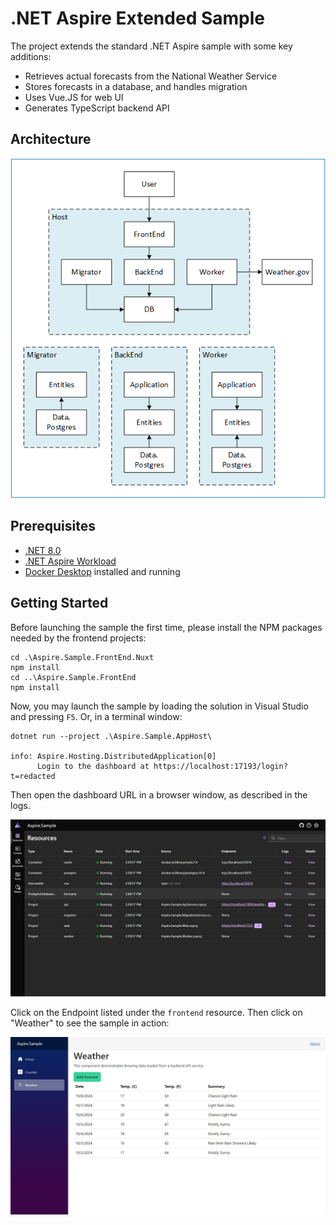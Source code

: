 # .NET Aspire Extended Sample

The project extends the standard .NET Aspire sample with some key additions:

* Retrieves actual forecasts from the National Weather Service
* Stores forecasts in a database, and handles migration
* Uses Vue.JS for web UI
* Generates TypeScript backend API

## Architecture

![Architecture](./docs/Architecture.png)

## Prerequisites

* [.NET 8.0](https://dotnet.microsoft.com/download/dotnet/8.0)
* [.NET Aspire Workload](https://learn.microsoft.com/en-us/dotnet/aspire/fundamentals/setup-tooling)
* [Docker Desktop](https://www.docker.com/products/docker-desktop) installed and running

## Getting Started

Before launching the sample the first time, please install the NPM packages needed by the frontend projects:

```dotnetcli
cd .\Aspire.Sample.FrontEnd.Nuxt
npm install
cd ..\Aspire.Sample.FrontEnd
npm install
```

Now, you may launch the sample by loading the solution in Visual Studio and pressing `F5`.
Or, in a terminal window:

```dotnetcli
dotnet run --project .\Aspire.Sample.AppHost\

info: Aspire.Hosting.DistributedApplication[0]
      Login to the dashboard at https://localhost:17193/login?t=redacted
```

Then open the dashboard URL in a browser window, as described in the logs.

![Dashboard](./docs/images/screen-dashboard.png)

Click on the Endpoint listed under the `frontend` resource. Then click on "Weather" to see the sample in action:

![Vue](./docs/images/screen-vue.png)
